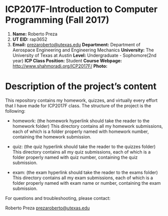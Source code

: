 # ICP2017F-Introduction to Computer Programming (Fall 2017)

1. **Name:** Roberto Preza
2. **UT EID:** rap3652
3. **Email:** prezaroberto@utexas.edu
**Department:** Department of Aerospace Engineering and Engineering Mechanics
**University:** The University of Texas at Austin
**Level:** Undergraduate - Sophomore(2nd year)
**ICP Class Position:** Student
**Course Webpage:** http://www.shahmoradi.org/ICP2017F/
**Photo:**

# **Description of the project’s content**

This repository contains my homework, quizzes, and virtually every effort that I have made for ICP2017F class. The structure of the project is the following:

* homework: (the homework hyperlink should take the reader to the homework folder)
This directory contains all my homework submissions, each of which is a folder properly named with homework number, containing the homework submission.

* quiz: (the quiz hyperlink should take the reader to the quizzes folder)
This directory contains all my quiz submissions, each of which is a folder properly named with quiz number, containing the quiz submission.

* exam: (the exam hyperlink should take the reader to the exams folder)
This directory contains all my exam submissions, each of which is a folder properly named with exam name or number, containing the exam submission.

For questions and troubleshooting, please contact:

Roberto Preza
prezaroberto@utexas.edu
